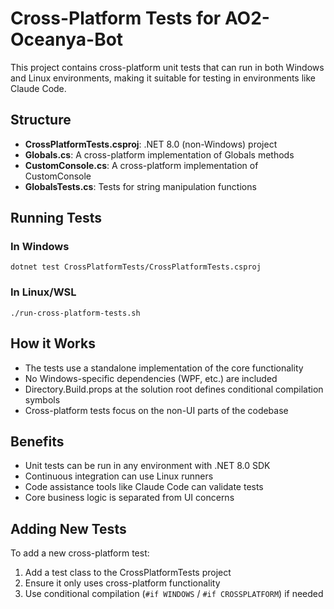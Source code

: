 # Cross-Platform Tests for AO2-Oceanya-Bot

This project contains cross-platform unit tests that can run in both Windows and Linux environments, making it suitable for testing in environments like Claude Code.

## Structure

- **CrossPlatformTests.csproj**: .NET 8.0 (non-Windows) project
- **Globals.cs**: A cross-platform implementation of Globals methods
- **CustomConsole.cs**: A cross-platform implementation of CustomConsole
- **GlobalsTests.cs**: Tests for string manipulation functions

## Running Tests

### In Windows
```
dotnet test CrossPlatformTests/CrossPlatformTests.csproj
```

### In Linux/WSL
```
./run-cross-platform-tests.sh
```

## How it Works

- The tests use a standalone implementation of the core functionality
- No Windows-specific dependencies (WPF, etc.) are included
- Directory.Build.props at the solution root defines conditional compilation symbols
- Cross-platform tests focus on the non-UI parts of the codebase

## Benefits

- Unit tests can be run in any environment with .NET 8.0 SDK
- Continuous integration can use Linux runners
- Code assistance tools like Claude Code can validate tests
- Core business logic is separated from UI concerns

## Adding New Tests

To add a new cross-platform test:

1. Add a test class to the CrossPlatformTests project
2. Ensure it only uses cross-platform functionality
3. Use conditional compilation (`#if WINDOWS` / `#if CROSSPLATFORM`) if needed